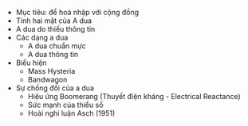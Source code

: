 + Mục tiêu: để hoà nhập với cộng đồng
+ Tính hai mặt của A dua
+ A dua do thiếu thông tin
+ Các dạng a dua
	+ A dua chuẩn mực
	+ A dua thông tin
+ Biểu hiện
	+ Mass Hysteria
	+ Bandwagon
+ Sự chống đối của a dua
	+ Hiệu ứng Boomerang (Thuyết điện kháng - Electrical Reactance)
	+ Sức mạnh của thiểu số
	+ Hoài nghi luận
Asch (1951)